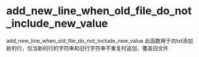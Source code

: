 # add_new_line_when_old_file_do_not_include_new_value
add_new_line_when_old_file_do_not_include_new_value 此函数用于向txt添加新的行，仅当新的行的字符串和旧行字符串不重复时追加，覆盖旧文件
